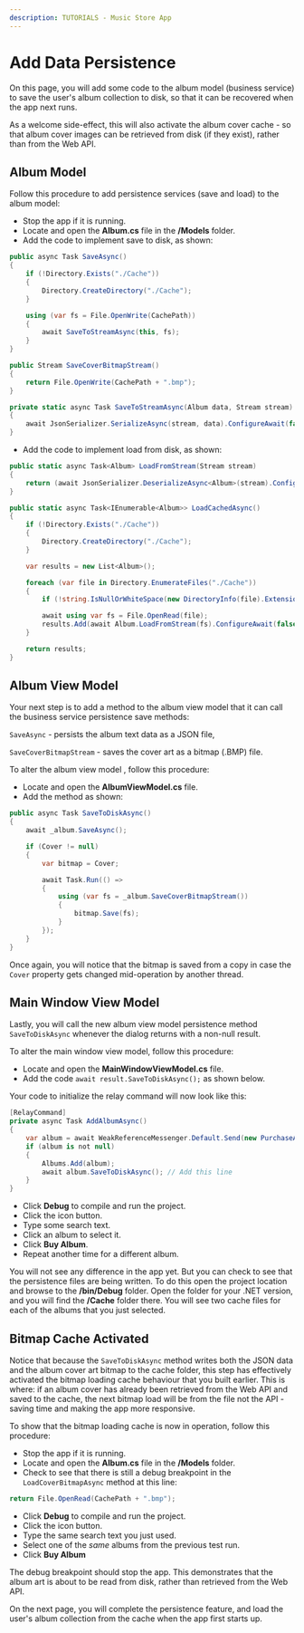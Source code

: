 ```yaml
---
description: TUTORIALS - Music Store App
---
```


# Add Data Persistence

On this page, you will add some code to the album model (business service) to save the user's album collection to disk, so that it can be recovered when the app next runs.

As a welcome side-effect, this will also activate the album cover cache - so that album cover images can be retrieved from disk (if they exist), rather than from the Web API.

## Album Model 

Follow this procedure to add persistence services (save and load) to the album model:

- Stop the app if it is running.
- Locate and open the **Album.cs** file in the **/Models** folder.
- Add the code to implement save to disk, as shown:

```csharp
public async Task SaveAsync()
{
    if (!Directory.Exists("./Cache"))
    {
        Directory.CreateDirectory("./Cache");
    }

    using (var fs = File.OpenWrite(CachePath))
    {
        await SaveToStreamAsync(this, fs);
    }
}

public Stream SaveCoverBitmapStream()
{
    return File.OpenWrite(CachePath + ".bmp");
}

private static async Task SaveToStreamAsync(Album data, Stream stream)
{
    await JsonSerializer.SerializeAsync(stream, data).ConfigureAwait(false);
}
```

- Add the code to implement load from disk, as shown:

```csharp
public static async Task<Album> LoadFromStream(Stream stream)
{
    return (await JsonSerializer.DeserializeAsync<Album>(stream).ConfigureAwait(false))!;
}

public static async Task<IEnumerable<Album>> LoadCachedAsync()
{
    if (!Directory.Exists("./Cache"))
    {
        Directory.CreateDirectory("./Cache");
    }

    var results = new List<Album>();

    foreach (var file in Directory.EnumerateFiles("./Cache"))
    {
        if (!string.IsNullOrWhiteSpace(new DirectoryInfo(file).Extension)) continue;

        await using var fs = File.OpenRead(file);
        results.Add(await Album.LoadFromStream(fs).ConfigureAwait(false));
    }

    return results;
}
```

## Album View Model

Your next step is to add a method to the album view model that it can call the business service persistence save methods:

`SaveAsync` - persists the album text data as a JSON file,

`SaveCoverBitmapStream` - saves the cover art as a bitmap (.BMP) file.

To alter the album view model , follow this procedure:

- Locate and open the **AlbumViewModel.cs** file.
- Add the method as shown:

```csharp
public async Task SaveToDiskAsync()
{
    await _album.SaveAsync();

    if (Cover != null)
    {
        var bitmap = Cover;

        await Task.Run(() =>
        {
            using (var fs = _album.SaveCoverBitmapStream())
            {
                bitmap.Save(fs);
            }
        });
    }
}
```

Once again, you will notice that the bitmap is saved from a copy in case the `Cover` property gets changed mid-operation by another thread.

## Main Window View Model

Lastly, you will call the new album view model persistence method `SaveToDiskAsync` whenever the dialog returns with a non-null result.

To alter the main window view model, follow this procedure:

- Locate and open the **MainWindowViewModel.cs** file.
- Add the code `await result.SaveToDiskAsync();` as shown below.

Your code to initialize the relay command will now look like this:

```csharp
[RelayCommand]
private async Task AddAlbumAsync()
{
    var album = await WeakReferenceMessenger.Default.Send(new PurchaseAlbumMessage());
    if (album is not null)
    {
        Albums.Add(album);
        await album.SaveToDiskAsync(); // Add this line
    }
}
```

- Click **Debug** to compile and run the project.
- Click the icon button.
- Type some search text.
- Click an album to select it.
- Click **Buy Album**.
- Repeat another time for a different album.

You will not see any difference in the app yet. But you can check to see that the persistence files are being written. To do this open the project location and browse to the **/bin/Debug** folder. Open the folder for your .NET version, and you will find the **/Cache** folder there. You will see two cache files for each of the albums that you just selected.

## Bitmap Cache Activated

Notice that because the `SaveToDiskAsync` method writes both the JSON data and the album cover art bitmap to the cache folder, this step has effectively activated the bitmap loading cache behaviour that you built earlier. This is where: if an album cover has already been retrieved from the Web API and saved to the cache, the next bitmap load will be from the file not the API - saving time and making the app more responsive.

To show that the bitmap loading cache is now in operation, follow this procedure:

- Stop the app if it is running.
- Locate and open the **Album.cs** file in the **/Models** folder.
- Check to see that there is still a debug breakpoint in the `LoadCoverBitmapAsync` method at this line:

```csharp
return File.OpenRead(CachePath + ".bmp");
```

* Click **Debug** to compile and run the project.
* Click the icon button.
* Type the same search text you just used.
* Select one of the _same_ albums from the previous test run.
* Click **Buy Album**

The debug breakpoint should stop the app. This demonstrates that the album art is about to be read from disk, rather than retrieved from the Web API.

On the next page, you will complete the persistence feature, and load the user's album collection from the cache when the app first starts up.

